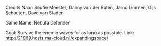 Credits Naar: Soofie Meester, Danny van der Ruten, Jarno Limmen, Gijs Schouten, Dave van Staden

Game Name: Nebula Defender

Goal: Survive the enemie waves for as long as possible.
Link: http://21969.hosts.ma-cloud.nl/expandingspace/